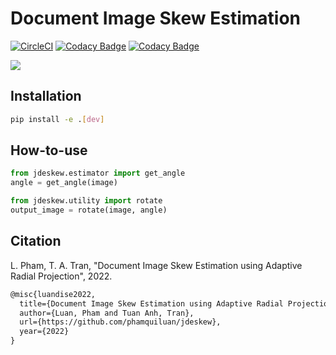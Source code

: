 # Document Image Skew Estimation

[![CircleCI](https://circleci.com/gh/phamquiluan/jdeskew/tree/master.svg?style=svg&circle-token=37f6b4ef126f3e985db7c624d1d76f22a223cf41)](https://circleci.com/gh/phamquiluan/jdeskew/tree/master)
[![Codacy Badge](https://app.codacy.com/project/badge/Coverage/25553a5195074e37a01dd3370c55abaa)](https://www.codacy.com/gh/phamquiluan/jdeskew/dashboard?utm_source=github.com&utm_medium=referral&utm_content=phamquiluan/jdeskew&utm_campaign=Badge_Coverage)
[![Codacy Badge](https://app.codacy.com/project/badge/Grade/25553a5195074e37a01dd3370c55abaa)](https://www.codacy.com/gh/phamquiluan/jdeskew/dashboard?utm_source=github.com&amp;utm_medium=referral&amp;utm_content=phamquiluan/jdeskew&amp;utm_campaign=Badge_Grade)

![](https://user-images.githubusercontent.com/24642166/165683091-4091bb3c-6625-4180-93b6-86deec9a0750.gif)

## Installation

```bash
pip install -e .[dev]
```

## How-to-use

```python
from jdeskew.estimator import get_angle
angle = get_angle(image)

from jdeskew.utility import rotate
output_image = rotate(image, angle)
```

## Citation

L. Pham, T. A. Tran, "Document Image Skew Estimation using Adaptive
Radial Projection", 2022.

```latex
@misc{luandise2022,
  title={Document Image Skew Estimation using Adaptive Radial Projection},
  author={Luan, Pham and Tuan Anh, Tran},
  url={https://github.com/phamquiluan/jdeskew},
  year={2022}
}
```
